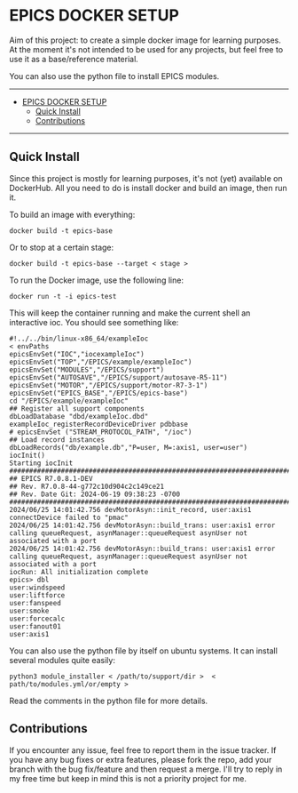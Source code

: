 # EPICS DOCKER SETUP

Aim of this project: to create a simple docker image for learning purposes. At the moment it's not intended to be used for any projects, but feel free to use it as a base/reference material.

You can also use the python file to install EPICS modules.

---

- [EPICS DOCKER SETUP](#epics-docker-setup)
  - [Quick Install](#quick-install)
  - [Contributions](#contributions)

---

## Quick Install

Since this project is mostly for learning purposes, it's not (yet) available on DockerHub.
All you need to do is install docker and build an image, then run it.

To build an image with everything:

```shell
docker build -t epics-base
```

Or to stop at a certain stage:

```shell
docker build -t epics-base --target < stage >
```

To run the Docker image, use the following line:

```shell
docker run -t -i epics-test
```

This will keep the container running and make the current shell an interactive ioc. You should see something like:

```shell
#!../../bin/linux-x86_64/exampleIoc
< envPaths
epicsEnvSet("IOC","iocexampleIoc")
epicsEnvSet("TOP","/EPICS/example/exampleIoc")
epicsEnvSet("MODULES","/EPICS/support")
epicsEnvSet("AUTOSAVE","/EPICS/support/autosave-R5-11")
epicsEnvSet("MOTOR","/EPICS/support/motor-R7-3-1")
epicsEnvSet("EPICS_BASE","/EPICS/epics-base")
cd "/EPICS/example/exampleIoc"
## Register all support components
dbLoadDatabase "dbd/exampleIoc.dbd"
exampleIoc_registerRecordDeviceDriver pdbbase
# epicsEnvSet ("STREAM_PROTOCOL_PATH", "/ioc")
## Load record instances
dbLoadRecords("db/example.db","P=user, M=:axis1, user=user")
iocInit()
Starting iocInit
############################################################################
## EPICS R7.0.8.1-DEV
## Rev. R7.0.8-44-g772c10d904c2c149ce21
## Rev. Date Git: 2024-06-19 09:38:23 -0700
############################################################################
2024/06/25 14:01:42.756 devMotorAsyn::init_record, user:axis1 connectDevice failed to "pmac"
2024/06/25 14:01:42.756 devMotorAsyn::build_trans: user:axis1 error calling queueRequest, asynManager::queueRequest asynUser not associated with a port
2024/06/25 14:01:42.756 devMotorAsyn::build_trans: user:axis1 error calling queueRequest, asynManager::queueRequest asynUser not associated with a port
iocRun: All initialization complete
epics> dbl
user:windspeed
user:liftforce
user:fanspeed
user:smoke
user:forcecalc
user:fanout01
user:axis1
```

You can also use the python file by itself on ubuntu systems. It can install several modules quite easily:

```shell
python3 module_installer < /path/to/support/dir >  < path/to/modules.yml/or/empty >
```

Read the comments in the python file for more details.

## Contributions

If you encounter any issue, feel free to report them in the issue tracker. If you have any bug fixes or extra features, please fork the repo, add your branch with the bug fix/feature and then request a merge. I'll try to reply in my free time but keep in mind this is not a priority project for me.
